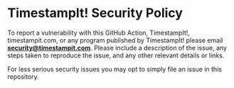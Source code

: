 # TimestampIt! Security Policy

To report a vulnerability with this GitHub Action, TimestampIt!, timestampit.com, or any program published by TimestampIt! please email **security@timestampit.com**. Please include a description of the issue, any steps taken to reproduce the issue, and any other relevant details or links.

For less serious security issues you may opt to simply file an issue in this repository.
